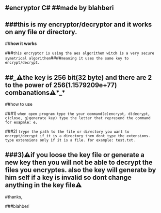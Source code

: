 #encryptor C#
##made by blahberi
--
###this is my encryptor/decryptor and it works on any file or directory.
--
##**how it works**

###``this encryptor is using the aes algorithem witch is a very secure symetrical algorithem``####``meaning it uses the same key to encrypt/decrypt.``

##*_*⚠️the key  is 256 bit(32 byte) and there are 2 to the power of 256(1.1579209e+77) combanations⚠️*_*
--
##how to use

###1) ``when open program type the your command(e)encrypt, d)decrypt, c)close, g)generate key) type the letter that represend the command for exapmle: e.``

###2) ``trype the path to the file or directory you want to encrypt/decrypt if it is a directory then dont type the extensions. type extensions only if it is a file. for example: test.txt.``

###3)⚠️if you loose the key file or generate a new key then you will not be able to decrypt the files you encryptes. also the key will generate by him self if a key is invalid so dont change anything in the key file⚠️
--
#thanks,

###blahberi
